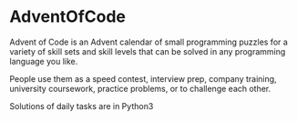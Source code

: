 # AdventOfCode
Advent of Code is an Advent calendar of small programming puzzles for a variety of skill sets and skill levels that can be solved in any programming language you like.

People use them as a speed contest, interview prep, company training, university coursework, practice problems, or to challenge each other.

Solutions of daily tasks are in Python3
